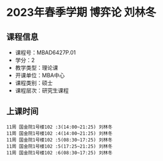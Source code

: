 # 2023年春季学期 博弈论 刘林冬






## 课程信息

- 课程号：MBAD6427P.01
- 学分：2
- 教学类型：理论课
- 开课单位：MBA中心
- 课程类别：硕士
- 课程层次：研究生课程

## 上课时间

```
11周 国金院1号楼102 :3(14:00~21:25) 刘林冬
11周 国金院1号楼102 :4(14:00~21:25) 刘林冬
11周 国金院1号楼102 :5(08:30~17:25) 刘林冬
11周 国金院1号楼102 :5(17:25~21:25) 刘林冬
11周 国金院1号楼102 :6(08:30~17:25) 刘林冬
```

